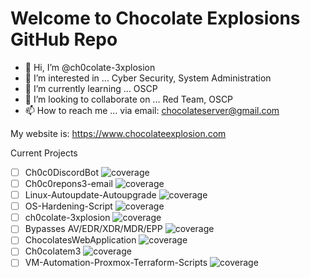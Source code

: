 # Welcome to Chocolate Explosions GitHub Repo

- 👋 Hi, I’m @ch0colate-3xplosion
- 👀 I’m interested in ... Cyber Security, System Administration
- 🌱 I’m currently learning ... OSCP
- 💞️ I’m looking to collaborate on ... Red Team, OSCP
- 📫 How to reach me ... via email: chocolateserver@gmail.com

<!---
ch0colate-3xplosion/ch0colate-3xplosion is a ✨ special ✨ repository because its `README.md` (this file) appears on your GitHub profile.
You can click the Preview link to take a look at your changes.
--->

My website is: https://www.chocolateexplosion.com

Current Projects
- [ ] Ch0c0DiscordBot ![coverage](https://img.shields.io/badge/Python-0%25-blue)
- [ ] Ch0c0repons3-email ![coverage](https://img.shields.io/badge/Python-30%25-blue)
- [ ] Linux-Autoupdate-Autoupgrade ![coverage](https://img.shields.io/badge/BashScript-80%25-green)
- [ ] OS-Hardening-Script ![coverage](https://img.shields.io/badge/Bashscript-0%25-blueviolet)
- [ ] ch0colate-3xplosion ![coverage](https://img.shields.io/badge/Bashscript-0%25-9cf)
- [ ] Bypasses AV/EDR/XDR/MDR/EPP ![coverage](https://img.shields.io/badge/Bashscript-0%25-red)
- [ ] ChocolatesWebApplication ![coverage](https://img.shields.io/badge/Bashscript-0%25-informational)
- [ ] Ch0colatem3 ![coverage](https://img.shields.io/badge/Bashscript-0%25-yellowgreen)
- [ ] VM-Automation-Proxmox-Terraform-Scripts ![coverage](https://img.shields.io/badge/Bashscript-0%25-brightgreen)
